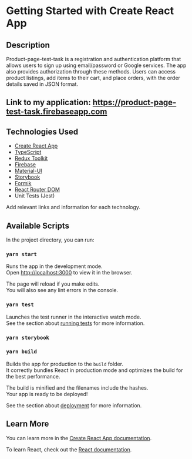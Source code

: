# Getting Started with Create React App

## Description

Product-page-test-task is a registration and authentication platform that allows users to sign up using email/password or Google services. The app also provides authorization through these methods. Users can access product listings, add items to their cart, and place orders, with the order details saved in JSON format.

## Link to my application: https://product-page-test-task.firebaseapp.com

## Technologies Used

- [Create React App](https://github.com/facebook/create-react-app)
- [TypeScript](https://www.typescriptlang.org/)
- [Redux Toolkit](https://redux-toolkit.js.org/)
- [Firebase](https://firebase.google.com/)
- [Material-UI](https://mui.com/)
- [Storybook](https://storybook.js.org/)
- [Formik](https://formik.org/)
- [React Router DOM](https://reactrouter.com/)
- Unit Tests (Jest)

Add relevant links and information for each technology.

## Available Scripts

In the project directory, you can run:

### `yarn start`

Runs the app in the development mode.\
Open [http://localhost:3000](http://localhost:3000) to view it in the browser.

The page will reload if you make edits.\
You will also see any lint errors in the console.

### `yarn test`

Launches the test runner in the interactive watch mode.\
See the section about [running tests](https://facebook.github.io/create-react-app/docs/running-tests) for more information.

### `yarn storybook`

### `yarn build`

Builds the app for production to the `build` folder.\
It correctly bundles React in production mode and optimizes the build for the best performance.

The build is minified and the filenames include the hashes.\
Your app is ready to be deployed!

See the section about [deployment](https://facebook.github.io/create-react-app/docs/deployment) for more information.

## Learn More

You can learn more in the [Create React App documentation](https://facebook.github.io/create-react-app/docs/getting-started).

To learn React, check out the [React documentation](https://reactjs.org/).
